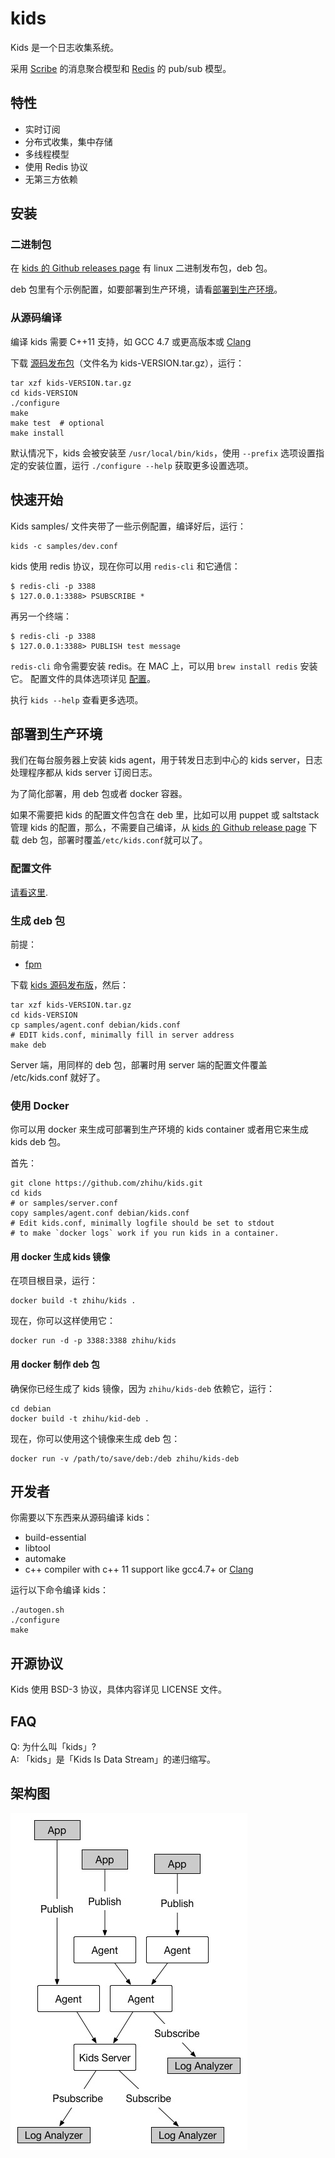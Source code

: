 # kids


Kids 是一个日志收集系统。

采用 [Scribe](https://github.com/facebookarchive/scribe) 的消息聚合模型和 [Redis](http://redis.io/) 的 pub/sub 模型。


## 特性


* 实时订阅
* 分布式收集，集中存储
* 多线程模型
* 使用 Redis 协议
* 无第三方依赖


## 安装

### 二进制包

在 [kids 的 Github releases page](https://github.com/zhihu/kids/releases) 有 linux 二进制发布包，deb 包。

deb 包里有个示例配置，如要部署到生产环境，请看[部署到生产环境](#production)。

### 从源码编译

编译 kids 需要 C++11 支持，如 GCC 4.7 或更高版本或 [Clang](http://clang.llvm.org)

下载 [源码发布包](https://github.com/zhihu/kids/releases)（文件名为 kids-VERSION.tar.gz），运行：
	
	tar xzf kids-VERSION.tar.gz
	cd kids-VERSION
    ./configure
    make
    make test  # optional
    make install

默认情况下，kids 会被安装至 `/usr/local/bin/kids`，使用 `--prefix` 选项设置指定的安装位置，运行 `./configure --help` 获取更多设置选项。


## 快速开始

Kids samples/ 文件夹带了一些示例配置，编译好后，运行：

	kids -c samples/dev.conf

kids 使用 redis 协议，现在你可以用 `redis-cli` 和它通信：

	$ redis-cli -p 3388
	$ 127.0.0.1:3388> PSUBSCRIBE *

再另一个终端：

	$ redis-cli -p 3388
    $ 127.0.0.1:3388> PUBLISH test message

`redis-cli` 命令需要安装 redis。在 MAC 上，可以用 `brew install redis` 安装它。
配置文件的具体选项详见 [配置](doc/config.zh_CN.md)。

执行 `kids --help` 查看更多选项。

<a name="production"></a>
## 部署到生产环境

我们在每台服务器上安装 kids agent，用于转发日志到中心的 kids server，日志处理程序都从 kids server 订阅日志。

为了简化部署，用 deb 包或者 docker 容器。

如果不需要把 kids 的配置文件包含在 deb 里，比如可以用 puppet 或 saltstack 管理 kids 的配置，那么，不需要自己编译，从 [kids 的 Github release page](https://github.com/zhihu/kids/releases) 下载 deb 包，部署时覆盖`/etc/kids.conf`就可以了。

### 配置文件

[请看这里](doc/config.md).

### 生成 deb 包

前提：

* [fpm](https://github.com/jordansissel/fpm)

下载 [kids 源码发布版](https://github.com/zhihu/kids/releases)，然后：

	tar xzf kids-VERSION.tar.gz
	cd kids-VERSION
    cp samples/agent.conf debian/kids.conf
    # EDIT kids.conf, minimally fill in server address
	make deb

Server 端，用同样的 deb 包，部署时用 server 端的配置文件覆盖 /etc/kids.conf 就好了。

### 使用 Docker

你可以用 docker 来生成可部署到生产环境的 kids container 或者用它来生成 kids deb 包。

首先：
	
	git clone https://github.com/zhihu/kids.git
	cd kids
	# or samples/server.conf
    copy samples/agent.conf debian/kids.conf
    # Edit kids.conf, minimally logfile should be set to stdout 
    # to make `docker logs` work if you run kids in a container.

#### 用 docker 生成 kids 镜像

在项目根目录，运行：
	  
	docker build -t zhihu/kids .

现在，你可以这样使用它：
	
	docker run -d -p 3388:3388 zhihu/kids

#### 用 docker 制作 deb 包

确保你已经生成了 kids 镜像，因为 `zhihu/kids-deb` 依赖它，运行：

    cd debian
    docker build -t zhihu/kid-deb .

现在，你可以使用这个镜像来生成 deb 包：
	
	docker run -v /path/to/save/deb:/deb zhihu/kids-deb

## 开发者

你需要以下东西来从源码编译 kids：

* build-essential
* libtool
* automake
* c++ compiler with c++ 11 support like gcc4.7+ or [Clang](http://clang.llvm.org)

运行以下命令编译 kids：

	./autogen.sh
	./configure
	make

## 开源协议


Kids 使用 BSD-3 协议，具体内容详见 LICENSE 文件。


## FAQ


Q: 为什么叫「kids」?  
A: 「kids」是「Kids Is Data Stream」的递归缩写。


## 架构图

![image](doc/image/arch.jpg)
